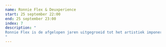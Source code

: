 ```yaml
---
name: Ronnie Flex & Deuxperience
start: 25 september 22:00
end: 25 september 23:00
index: 7
description: "
Ronnie Flex is de afgelopen jaren uitgegroeid tot het artistiek imponerende, boeiende en uitgesproken boegbeeld van een ongekend succesvolle generatie hiphopartiesten. De eigenzinnige, genre-overstijgende, performer heeft met zijn releases een abonnement op de hitlijsten. Samen met de band Deuxperience tourt hij sinds vorig jaar door Nederland. Met zijn eigen instrument ‘autotune’ en ondersteund door een fenomenale 9-koppige band komen zijn Caribische roots meer naar de voorgrond, en is stilstaan geen optie. Of zoals hij zelf zegt in het NRC: ‘Uiteindelijk wil ik gewoon een salsa-zanger zijn. Ik wil dat iedereen al gaat dansen zodra ik het podium op kom’.  
"
---
```

